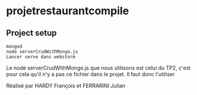 # projetrestaurantcompile

## Project setup
```
mongod
node serverCrudWithMongo.js
Lancer serve dans webstorm
```
Le node serverCrudWithMongo.js que nous utilisons est celui du TP2, c'est pour cela qu'il n'y a pas ce fichier dans le projet.
Il faut donc l'utiliser

Réalisé par HARDY François et FERRARINI Julian
